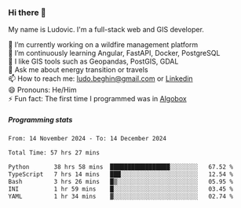 ### Hi there 👋

My name is Ludovic. I'm a full-stack web and GIS developer.

 🔭 I’m currently working on a wildfire management platform<br/>
 🌱 I’m continuously learning Angular, FastAPI, Docker, PostgreSQL<br/>
 👯 I like GIS tools such as Geopandas, PostGIS, GDAL<br/>
 💬 Ask me about energy transition or travels<br/>
 📫 How to reach me: ludo.beghin@gmail.com or [Linkedin](https://www.linkedin.com/in/ludovic-beghin/)<br/>
 😄 Pronouns: He/Him<br/>
 ⚡ Fun fact: The first time I programmed was in [Algobox](https://fr.wikipedia.org/wiki/Algobox)<br/>

##### Programming stats
<!--START_SECTION:waka-->

```txt
From: 14 November 2024 - To: 14 December 2024

Total Time: 57 hrs 27 mins

Python       38 hrs 58 mins  █████████████████░░░░░░░░   67.52 %
TypeScript   7 hrs 14 mins   ███░░░░░░░░░░░░░░░░░░░░░░   12.54 %
Bash         3 hrs 26 mins   █▒░░░░░░░░░░░░░░░░░░░░░░░   05.95 %
INI          1 hr 59 mins    █░░░░░░░░░░░░░░░░░░░░░░░░   03.45 %
YAML         1 hr 34 mins    ▓░░░░░░░░░░░░░░░░░░░░░░░░   02.74 %
```

<!--END_SECTION:waka-->
